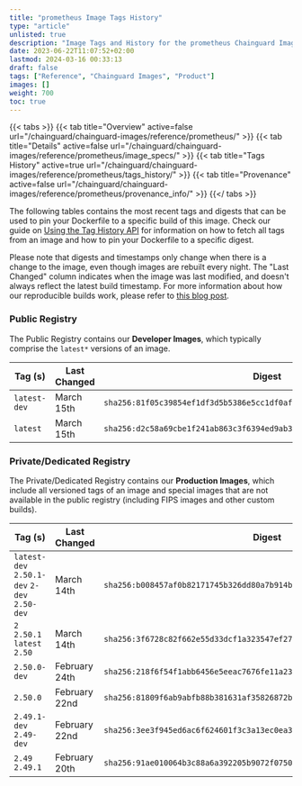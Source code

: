 ```yaml
---
title: "prometheus Image Tags History"
type: "article"
unlisted: true
description: "Image Tags and History for the prometheus Chainguard Image"
date: 2023-06-22T11:07:52+02:00
lastmod: 2024-03-16 00:33:13
draft: false
tags: ["Reference", "Chainguard Images", "Product"]
images: []
weight: 700
toc: true
---
```


{{< tabs >}}
{{< tab title="Overview" active=false url="/chainguard/chainguard-images/reference/prometheus/" >}}
{{< tab title="Details" active=false url="/chainguard/chainguard-images/reference/prometheus/image_specs/" >}}
{{< tab title="Tags History" active=true url="/chainguard/chainguard-images/reference/prometheus/tags_history/" >}}
{{< tab title="Provenance" active=false url="/chainguard/chainguard-images/reference/prometheus/provenance_info/" >}}
{{</ tabs >}}

The following tables contains the most recent tags and digests that can be used to pin your Dockerfile to a specific build of this image. Check our guide on [Using the Tag History API](/chainguard/chainguard-images/using-the-tag-history-api/) for information on how to fetch all tags from an image and how to pin your Dockerfile to a specific digest.

Please note that digests and timestamps only change when there is a change to the image, even though images are rebuilt every night. The "Last Changed" column indicates when the image was last modified, and doesn't always reflect the latest build timestamp. For more information about how our reproducible builds work, please refer to [this blog post](https://www.chainguard.dev/unchained/reproducing-chainguards-reproducible-image-builds).

### Public Registry
The Public Registry contains our **Developer Images**, which typically comprise the `latest*` versions of an image.

| Tag (s)       | Last Changed | Digest                                                                    |
|---------------|--------------|---------------------------------------------------------------------------|
|  `latest-dev` | March 15th   | `sha256:81f05c39854ef1df3d5b5386e5cc1df0af3e06d833ebe3f42ae3e8add44cca2a` |
|  `latest`     | March 15th   | `sha256:d2c58a69cbe1f241ab863c3f6394ed9ab327752e572d8c0eed347b4dcdf10408` |


### Private/Dedicated Registry
The Private/Dedicated Registry contains our **Production Images**, which include all versioned tags of an image and special images that are not available in the public registry (including FIPS images and other custom builds).

| Tag (s)                                       | Last Changed  | Digest                                                                    |
|-----------------------------------------------|---------------|---------------------------------------------------------------------------|
|  `latest-dev` `2.50.1-dev` `2-dev` `2.50-dev` | March 14th    | `sha256:b008457af0b82171745b326dd80a7b914b8e01f5ee2d630dfd34426586da12e3` |
|  `2` `2.50.1` `latest` `2.50`                 | March 14th    | `sha256:3f6728c82f662e55d33dcf1a323547ef27dc88bbb0c924bfa5ce7beec2d79f4e` |
|  `2.50.0-dev`                                 | February 24th | `sha256:218f6f54f1abb6456e5eeac7676fe11a23f8c38e0875353ecb3ed53b9ac65338` |
|  `2.50.0`                                     | February 22nd | `sha256:81809f6ab9abfb88b381631af35826872b10604c0e53b58fdbe54393974d7f19` |
|  `2.49.1-dev` `2.49-dev`                      | February 22nd | `sha256:3ee3f945ed6ac6f624601f3c3a13ec0ea387cb83f697b1e0098ce2255091ac8b` |
|  `2.49` `2.49.1`                              | February 20th | `sha256:91ae010064b3c88a6a392205b9072f075081b9f65523db2713693660d30f8c9e` |

